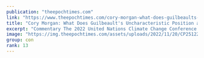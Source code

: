 ```yaml
---
publication: "theepochtimes.com"
link: "https://www.theepochtimes.com/cory-morgan-what-does-guilbeaults-uncharacteristic-position-at-cop27-signal_4875467.html"
title: "Cory Morgan: What Does Guilbeault's Uncharacteristic Position at COP27 Signal?"
excerpt: "Commentary The 2022 United Nations Climate Change Conference (COP27) came and went with less fanfare than these gatherings ..."
image: "https://img.theepochtimes.com/assets/uploads/2022/11/20/CP25122305-1200x800.jpg"
group: con
rank: 13
---
```


